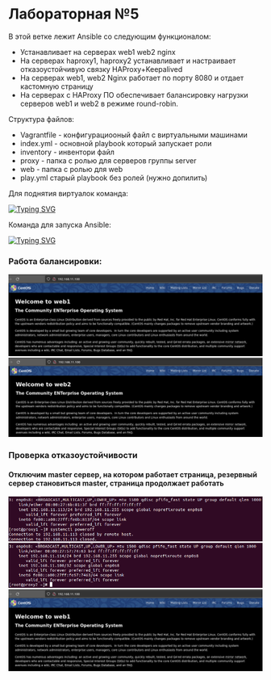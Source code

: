 <h1> Лабораторная №5 </h1>
В этой ветке лежит Ansible со следующим функционалом:

<ul>
<li>Устанавливает на серверах web1 web2 nginx</li>
<li>На серверах haproxy1, haproxy2 устанавливает и настраивает  отказоустойчивую связку HAProxy+Keepalived</li>
<li>На серверах web1, web2 Nginx работает по порту 8080 и отдает кастомную страницу</li>
<li>На серверах с HAProxy ПО обеспечивает балансировку нагрузки серверов web1 и web2 в режиме round-robin.</li>
</ul>
Структура файлов:

<ul>
<li>Vagrantfile - конфигурациооный файл с виртуальными машинами</li>
<li>index.yml - основной playbook который запускает роли</li>
<li>inventory - инвентори файл</li>
<li>proxy - папка с ролью для серверов группы server</li>
<li>web - папка с ролью для web</li>
<li>play.yml старый playbook без ролей (нужно допилить) </li>
</ul>

Для поднятия виртуалок команда:

[![Typing SVG](https://readme-typing-svg.herokuapp.com?color=%2336BCF7&lines=vagrant+up)](https://git.io/typing-svg)

Команда для запуска Ansible: 

[![Typing SVG](https://readme-typing-svg.herokuapp.com?color=%2336BCF7&lines=ansible-playbook+index.yml)](https://git.io/typing-svg)

<h3>Работа балансировки:</h3>

<img src="./ img/img5.1.png"/>

<img src="./ img/img5.2.png"/>

<h3>Проверка отказоустойчивости</h3>
<h4>Отключим master сервер, на котором работает страница, резервный сервер становиться master, страница продолжает работать</h4>

<img src="./ img/img5.3.png"/>

<img src="./ img/img5.4.png"/>

<img src="./ img/img5.1.png"/>
